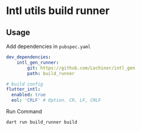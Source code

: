 # Intl utils build runner

## Usage
Add dependencies in `pubspec.yaml`
```yaml
dev_dependencies:
	intl_gen_runner:
		git: https://github.com/Lochinor/intl_gen
		path: build_runner

# build config
flutter_intl:
  enabled: true
  eol: 'CRLF' # Option. CR, LF, CRLF
```

Run Command
```shell
dart run build_runner build
```


